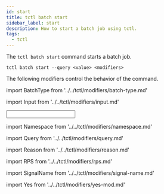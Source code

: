 ```yaml
---
id: start
title: tctl batch start
sidebar_label: start
description: How to start a batch job using tctl.
tags:
  - tctl
---
```


The `tctl batch start` command starts a batch job.

`tctl batch start --query <value> <modifiers>`

The following modifiers control the behavior of the command.

<!--BatchType-->

import BatchType from '../../tctl/modifiers/batch-type.md'

<BatchType />

<!--Input-->

import Input from '../../tctl/modifiers/input.md'

<Input />

<!--Namespace-->

import Namespace from '../../tctl/modifiers/namespace.md'

<Namespace />

<!--Query-->

import Query from '../../tctl/modifiers/query.md'

<Query />

<!--Reason-->

import Reason from '../../tctl/modifiers/reason.md'

<Reason />

<!--RPS-->

import RPS from '../../tctl/modifiers/rps.md'

<RPS />

<!--SignalName-->

import SignalName from '../../tctl/modifiers/signal-name.md'

<SignalName />

<!--Yes-->

import Yes from '../../tctl/modifiers/yes-mod.md'

<Yes />
